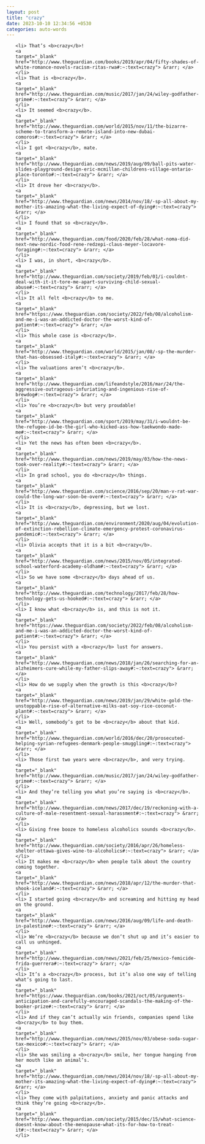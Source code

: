 ```yaml
---
layout: post
title: "crazy"
date: 2023-10-10 12:34:56 +0530
categories: auto-words
---
```

<ol>

    <li> That’s <b>crazy</b>!
    <a 
    target="_blank" 
    href="http://www.theguardian.com/books/2019/apr/04/fifty-shades-of-white-romance-novels-racism-ritas-rwa#:~:text=crazy"> &rarr; </a>
    </li>
    <li> That is <b>crazy</b>.
    <a 
    target="_blank" 
    href="http://www.theguardian.com/music/2017/jan/24/wiley-godfather-grime#:~:text=crazy"> &rarr; </a>
    </li>
    <li> It seemed <b>crazy</b>.
    <a 
    target="_blank" 
    href="http://www.theguardian.com/world/2015/nov/11/the-bizarre-scheme-to-transform-a-remote-island-into-new-dubai-comoros#:~:text=crazy"> &rarr; </a>
    </li>
    <li> I got <b>crazy</b>, mate.
    <a 
    target="_blank" 
    href="http://www.theguardian.com/news/2019/aug/09/ball-pits-water-slides-playground-design-eric-mcmillan-childrens-village-ontario-place-toronto#:~:text=crazy"> &rarr; </a>
    </li>
    <li> It drove her <b>crazy</b>.
    <a 
    target="_blank" 
    href="http://www.theguardian.com/news/2014/nov/18/-sp-all-about-my-mother-its-amazing-what-the-living-expect-of-dying#:~:text=crazy"> &rarr; </a>
    </li>
    <li> I found that so <b>crazy</b>.
    <a 
    target="_blank" 
    href="http://www.theguardian.com/food/2020/feb/28/what-noma-did-next-new-nordic-food-rene-redzepi-claus-meyer-locavore-foraging#:~:text=crazy"> &rarr; </a>
    </li>
    <li> I was, in short, <b>crazy</b>.
    <a 
    target="_blank" 
    href="http://www.theguardian.com/society/2019/feb/01/i-couldnt-deal-with-it-it-tore-me-apart-surviving-child-sexual-abuse#:~:text=crazy"> &rarr; </a>
    </li>
    <li> It all felt <b>crazy</b> to me.
    <a 
    target="_blank" 
    href="https://www.theguardian.com/society/2022/feb/08/alcoholism-and-me-i-was-an-addicted-doctor-the-worst-kind-of-patient#:~:text=crazy"> &rarr; </a>
    </li>
    <li> This whole case is <b>crazy</b>.
    <a 
    target="_blank" 
    href="http://www.theguardian.com/world/2015/jan/08/-sp-the-murder-that-has-obsessed-italy#:~:text=crazy"> &rarr; </a>
    </li>
    <li> The valuations aren’t <b>crazy</b>.
    <a 
    target="_blank" 
    href="http://www.theguardian.com/lifeandstyle/2016/mar/24/the-aggressive-outrageous-infuriating-and-ingenious-rise-of-brewdog#:~:text=crazy"> &rarr; </a>
    </li>
    <li> You’re <b>crazy</b> but very proudable!
    <a 
    target="_blank" 
    href="http://www.theguardian.com/sport/2019/may/31/i-wouldnt-be-the-refugee-id-be-the-girl-who-kicked-ass-how-taekwondo-made-me#:~:text=crazy"> &rarr; </a>
    </li>
    <li> Yet the news has often been <b>crazy</b>.
    <a 
    target="_blank" 
    href="http://www.theguardian.com/news/2019/may/03/how-the-news-took-over-reality#:~:text=crazy"> &rarr; </a>
    </li>
    <li> In grad school, you do <b>crazy</b> things.
    <a 
    target="_blank" 
    href="http://www.theguardian.com/science/2016/sep/20/man-v-rat-war-could-the-long-war-soon-be-over#:~:text=crazy"> &rarr; </a>
    </li>
    <li> It is <b>crazy</b>, depressing, but we lost.
    <a 
    target="_blank" 
    href="http://www.theguardian.com/environment/2020/aug/04/evolution-of-extinction-rebellion-climate-emergency-protest-coronavirus-pandemic#:~:text=crazy"> &rarr; </a>
    </li>
    <li> Olivia accepts that it is a bit <b>crazy</b>.
    <a 
    target="_blank" 
    href="http://www.theguardian.com/news/2015/nov/05/integrated-school-waterford-academy-oldham#:~:text=crazy"> &rarr; </a>
    </li>
    <li> So we have some <b>crazy</b> days ahead of us.
    <a 
    target="_blank" 
    href="http://www.theguardian.com/technology/2017/feb/28/how-technology-gets-us-hooked#:~:text=crazy"> &rarr; </a>
    </li>
    <li> I know what <b>crazy</b> is, and this is not it.
    <a 
    target="_blank" 
    href="https://www.theguardian.com/society/2022/feb/08/alcoholism-and-me-i-was-an-addicted-doctor-the-worst-kind-of-patient#:~:text=crazy"> &rarr; </a>
    </li>
    <li> You persist with a <b>crazy</b> lust for answers.
    <a 
    target="_blank" 
    href="http://www.theguardian.com/news/2018/jan/26/searching-for-an-alzheimers-cure-while-my-father-slips-away#:~:text=crazy"> &rarr; </a>
    </li>
    <li> How do we supply when the growth is this <b>crazy</b>?
    <a 
    target="_blank" 
    href="http://www.theguardian.com/news/2019/jan/29/white-gold-the-unstoppable-rise-of-alternative-milks-oat-soy-rice-coconut-plant#:~:text=crazy"> &rarr; </a>
    </li>
    <li> Well, somebody’s got to be <b>crazy</b> about that kid.
    <a 
    target="_blank" 
    href="http://www.theguardian.com/world/2016/dec/20/prosecuted-helping-syrian-refugees-denmark-people-smuggling#:~:text=crazy"> &rarr; </a>
    </li>
    <li> Those first two years were <b>crazy</b>, and very trying.
    <a 
    target="_blank" 
    href="http://www.theguardian.com/music/2017/jan/24/wiley-godfather-grime#:~:text=crazy"> &rarr; </a>
    </li>
    <li> And they’re telling you what you’re saying is <b>crazy</b>.
    <a 
    target="_blank" 
    href="http://www.theguardian.com/news/2017/dec/19/reckoning-with-a-culture-of-male-resentment-sexual-harassment#:~:text=crazy"> &rarr; </a>
    </li>
    <li> Giving free booze to homeless alcoholics sounds <b>crazy</b>.
    <a 
    target="_blank" 
    href="http://www.theguardian.com/society/2016/apr/26/homeless-shelter-ottawa-gives-wine-to-alcoholics#:~:text=crazy"> &rarr; </a>
    </li>
    <li> It makes me <b>crazy</b> when people talk about the country coming together.
    <a 
    target="_blank" 
    href="http://www.theguardian.com/news/2018/apr/12/the-murder-that-shook-iceland#:~:text=crazy"> &rarr; </a>
    </li>
    <li> I started going <b>crazy</b> and screaming and hitting my head on the ground.
    <a 
    target="_blank" 
    href="http://www.theguardian.com/news/2016/aug/09/life-and-death-in-palestine#:~:text=crazy"> &rarr; </a>
    </li>
    <li> We’re <b>crazy</b> because we don’t shut up and it’s easier to call us unhinged.
    <a 
    target="_blank" 
    href="http://www.theguardian.com/news/2021/feb/25/mexico-femicide-frida-guerrera#:~:text=crazy"> &rarr; </a>
    </li>
    <li> It’s a <b>crazy</b> process, but it’s also one way of telling what’s going to last.
    <a 
    target="_blank" 
    href="https://www.theguardian.com/books/2021/oct/05/arguments-anticipation-and-carefully-encouraged-scandals-the-making-of-the-booker-prize#:~:text=crazy"> &rarr; </a>
    </li>
    <li> And if they can’t actually win friends, companies spend like <b>crazy</b> to buy them.
    <a 
    target="_blank" 
    href="http://www.theguardian.com/news/2015/nov/03/obese-soda-sugar-tax-mexico#:~:text=crazy"> &rarr; </a>
    </li>
    <li> She was smiling a <b>crazy</b> smile, her tongue hanging from her mouth like an animal’s.
    <a 
    target="_blank" 
    href="http://www.theguardian.com/news/2014/nov/18/-sp-all-about-my-mother-its-amazing-what-the-living-expect-of-dying#:~:text=crazy"> &rarr; </a>
    </li>
    <li> They come with palpitations, anxiety and panic attacks and think they’re going <b>crazy</b>.
    <a 
    target="_blank" 
    href="http://www.theguardian.com/society/2015/dec/15/what-science-doesnt-know-about-the-menopause-what-its-for-how-to-treat-it#:~:text=crazy"> &rarr; </a>
    </li>